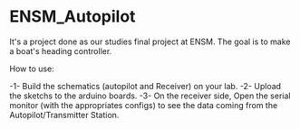 # ENSM_Autopilot
It's a project done as our studies final project at ENSM. The goal is to make a boat's heading controller.

How to use:

-1- Build the schematics (autopilot and Receiver) on your lab.
-2- Upload the sketchs to the arduino boards.
-3- On the receiver side, Open the serial monitor (with the appropriates configs)
   to see the data coming from the Autopilot/Transmitter Station.
